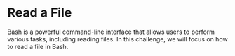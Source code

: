 # Read a File

Bash is a powerful command-line interface that allows users to perform various tasks, including reading files. In this challenge, we will focus on how to read a file in Bash.
